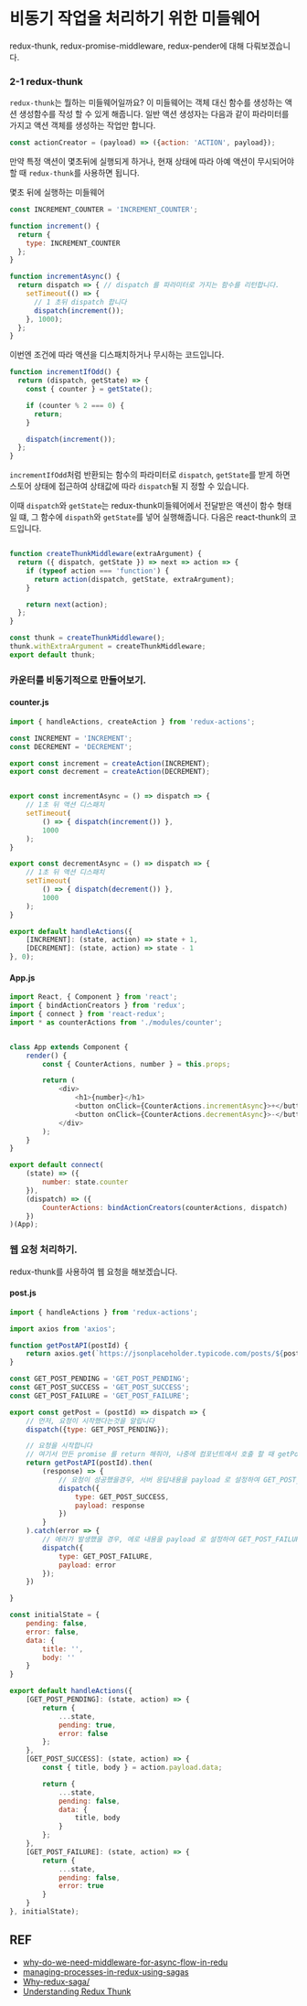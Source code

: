 
# 비동기 작업을 처리하기 위한 미들웨어
 redux-thunk, redux-promise-middleware, redux-pender에 대해 다뤄보겠습니다.

 ### 2-1 redux-thunk
 `redux-thunk`는 뭘하는 미들웨어일까요? 이 미들웨어는 객체 대신 함수를 생성하는 액션 생성함수를 작성 할 수 있게 해줍니다. 
일반 액션 생성자는 다음과 같이 파라미터를 가지고 액션 객체를 생성하는 작업만 합니다.
```js
const actionCreator = (payload) => ({action: 'ACTION', payload});
```
만약 특정 액션이 몇초뒤에 실행되게 하거나, 현재 상태에 따라 아예 액션이 무시되어야할 때 `redux-thunk`를 사용하면 됩니다.


몇초 뒤에 실행하는 미들웨어
```js
const INCREMENT_COUNTER = 'INCREMENT_COUNTER';

function increment() {
  return {
    type: INCREMENT_COUNTER
  };
}

function incrementAsync() {
  return dispatch => { // dispatch 를 파라미터로 가지는 함수를 리턴합니다.
    setTimeout(() => {
      // 1 초뒤 dispatch 합니다
      dispatch(increment());
    }, 1000);
  };
}
```


이번엔 조건에 따라 액션을 디스패치하거나 무시하는 코드입니다.
```js
function incrementIfOdd() {
  return (dispatch, getState) => {
    const { counter } = getState();

    if (counter % 2 === 0) {
      return;
    }

    dispatch(increment());
  };
}
```
`incrementIfOdd`처럼 반환되는 함수의 파라미터로 `dispatch`, `getState`를 받게 하면 스토어 상태에 접근하여 상태값에 따라 `dispatch`될 지 정할 수 있습니다.  

이때 `dispatch`와 `getState`는 redux-thunk미들웨어에서 전달받은 액션이 함수 형태일 떄, 그 함수에 `dispath`와 `getState`를 넣어 실행해줍니다. 다음은 react-thunk의 코드입니다.


```js

function createThunkMiddleware(extraArgument) {
  return ({ dispatch, getState }) => next => action => {
    if (typeof action === 'function') {
      return action(dispatch, getState, extraArgument);
    }

    return next(action);
  };
}

const thunk = createThunkMiddleware();
thunk.withExtraArgument = createThunkMiddleware;
export default thunk;
```


### 카운터를 비동기적으로 만들어보기.

#### counter.js
```js
import { handleActions, createAction } from 'redux-actions';

const INCREMENT = 'INCREMENT';
const DECREMENT = 'DECREMENT';

export const increment = createAction(INCREMENT);
export const decrement = createAction(DECREMENT);


export const incrementAsync = () => dispatch => {
    // 1초 뒤 액션 디스패치
    setTimeout(
        () => { dispatch(increment()) },
        1000
    );
}

export const decrementAsync = () => dispatch => {
    // 1초 뒤 액션 디스패치
    setTimeout(
        () => { dispatch(decrement()) },
        1000
    );
}

export default handleActions({
    [INCREMENT]: (state, action) => state + 1,
    [DECREMENT]: (state, action) => state - 1
}, 0);
```

#### App.js
```js
import React, { Component } from 'react';
import { bindActionCreators } from 'redux';
import { connect } from 'react-redux';
import * as counterActions from './modules/counter';


class App extends Component {
    render() {
        const { CounterActions, number } = this.props;

        return (
            <div>
                <h1>{number}</h1>
                <button onClick={CounterActions.incrementAsync}>+</button>
                <button onClick={CounterActions.decrementAsync}>-</button>
            </div>
        );
    }
}

export default connect(
    (state) => ({
        number: state.counter
    }),
    (dispatch) => ({
        CounterActions: bindActionCreators(counterActions, dispatch)
    })
)(App);
```


### 웹 요청 처리하기.
redux-thunk를 사용하여 웹 요청을 해보겠습니다. 

#### post.js
```js
import { handleActions } from 'redux-actions';

import axios from 'axios';

function getPostAPI(postId) {
    return axios.get(`https://jsonplaceholder.typicode.com/posts/${postId}`)
}

const GET_POST_PENDING = 'GET_POST_PENDING';
const GET_POST_SUCCESS = 'GET_POST_SUCCESS';
const GET_POST_FAILURE = 'GET_POST_FAILURE';

export const getPost = (postId) => dispatch => {
    // 먼저, 요청이 시작했다는것을 알립니다
    dispatch({type: GET_POST_PENDING});

    // 요청을 시작합니다
    // 여기서 만든 promise 를 return 해줘야, 나중에 컴포넌트에서 호출 할 때 getPost().then(...) 을 할 수 있습니다
    return getPostAPI(postId).then(
        (response) => {
            // 요청이 성공했을경우, 서버 응답내용을 payload 로 설정하여 GET_POST_SUCCESS 액션을 디스패치합니다.
            dispatch({
                type: GET_POST_SUCCESS,
                payload: response
            })
        }
    ).catch(error => {
        // 에러가 발생했을 경우, 에로 내용을 payload 로 설정하여 GET_POST_FAILURE 액션을 디스패치합니다.
        dispatch({
            type: GET_POST_FAILURE,
            payload: error
        });
    })

}

const initialState = {
    pending: false,
    error: false,
    data: {
        title: '',
        body: ''
    }
}

export default handleActions({
    [GET_POST_PENDING]: (state, action) => {
        return {
            ...state,
            pending: true,
            error: false
        };
    },
    [GET_POST_SUCCESS]: (state, action) => {
        const { title, body } = action.payload.data;

        return {
            ...state,
            pending: false,
            data: {
                title, body
            }
        };
    },
    [GET_POST_FAILURE]: (state, action) => {
        return {
            ...state,
            pending: false,
            error: true
        }
    }
}, initialState);
```

## REF
- [why-do-we-need-middleware-for-async-flow-in-redu](https://stackoverflow.com/questions/34570758/why-do-we-need-middleware-for-async-flow-in-redux/34599594#34599594)
- [managing-processes-in-redux-using-sagas](https://jaysoo.ca/2016/01/03/managing-processes-in-redux-using-sagas/)
- [Why-redux-saga/](https://gracefullight.dev/2017/12/06/Why-redux-saga/)
- [Understanding Redux Thunk](https://codeburst.io/understanding-redux-thunk-6dbae0241817)